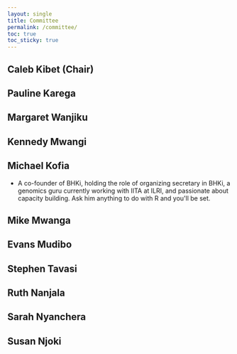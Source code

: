 ```yaml
---
layout: single
title: Committee
permalink: /committee/
toc: true
toc_sticky: true
---
```

## Caleb Kibet (Chair)
## Pauline Karega
## Margaret Wanjiku
## Kennedy Mwangi
## Michael Kofia
  - A co-founder of BHKi, holding the role of organizing secretary in BHKi, a genomics guru currently working with IITA at ILRI, and passionate about capacity building. Ask him anything to do with R and you'll be set.
## Mike Mwanga
## Evans Mudibo
## Stephen Tavasi
## Ruth Nanjala
## Sarah Nyanchera
## Susan Njoki
